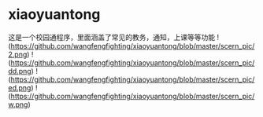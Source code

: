 # xiaoyuantong
这是一个校园通程序，里面涵盖了常见的教务，通知，上课等等功能
!(https://github.com/wangfengfighting/xiaoyuantong/blob/master/scern_pic/2.png)
!(https://github.com/wangfengfighting/xiaoyuantong/blob/master/scern_pic/dd.png)
!(https://github.com/wangfengfighting/xiaoyuantong/blob/master/scern_pic/ed.png)
!(https://github.com/wangfengfighting/xiaoyuantong/blob/master/scern_pic/w.png)
